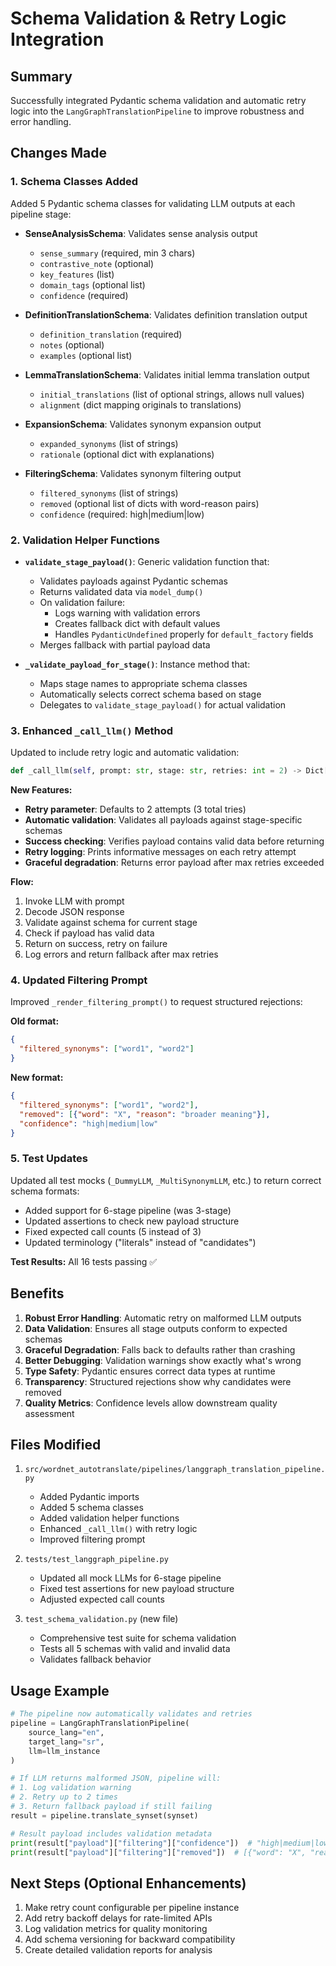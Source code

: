 # Schema Validation & Retry Logic Integration

## Summary

Successfully integrated Pydantic schema validation and automatic retry logic into the `LangGraphTranslationPipeline` to improve robustness and error handling.

## Changes Made

### 1. Schema Classes Added

Added 5 Pydantic schema classes for validating LLM outputs at each pipeline stage:

- **SenseAnalysisSchema**: Validates sense analysis output
  - `sense_summary` (required, min 3 chars)
  - `contrastive_note` (optional)
  - `key_features` (list)
  - `domain_tags` (optional list)
  - `confidence` (required)

- **DefinitionTranslationSchema**: Validates definition translation output
  - `definition_translation` (required)
  - `notes` (optional)
  - `examples` (optional list)

- **LemmaTranslationSchema**: Validates initial lemma translation output
  - `initial_translations` (list of optional strings, allows null values)
  - `alignment` (dict mapping originals to translations)

- **ExpansionSchema**: Validates synonym expansion output
  - `expanded_synonyms` (list of strings)
  - `rationale` (optional dict with explanations)

- **FilteringSchema**: Validates synonym filtering output
  - `filtered_synonyms` (list of strings)
  - `removed` (optional list of dicts with word-reason pairs)
  - `confidence` (required: high|medium|low)

### 2. Validation Helper Functions

- **`validate_stage_payload()`**: Generic validation function that:
  - Validates payloads against Pydantic schemas
  - Returns validated data via `model_dump()`
  - On validation failure:
    - Logs warning with validation errors
    - Creates fallback dict with default values
    - Handles `PydanticUndefined` properly for `default_factory` fields
  - Merges fallback with partial payload data

- **`_validate_payload_for_stage()`**: Instance method that:
  - Maps stage names to appropriate schema classes
  - Automatically selects correct schema based on stage
  - Delegates to `validate_stage_payload()` for actual validation

### 3. Enhanced `_call_llm()` Method

Updated to include retry logic and automatic validation:

```python
def _call_llm(self, prompt: str, stage: str, retries: int = 2) -> Dict[str, Any]:
```

**New Features:**
- **Retry parameter**: Defaults to 2 attempts (3 total tries)
- **Automatic validation**: Validates all payloads against stage-specific schemas
- **Success checking**: Verifies payload contains valid data before returning
- **Retry logging**: Prints informative messages on each retry attempt
- **Graceful degradation**: Returns error payload after max retries exceeded

**Flow:**
1. Invoke LLM with prompt
2. Decode JSON response
3. Validate against schema for current stage
4. Check if payload has valid data
5. Return on success, retry on failure
6. Log errors and return fallback after max retries

### 4. Updated Filtering Prompt

Improved `_render_filtering_prompt()` to request structured rejections:

**Old format:**
```json
{
  "filtered_synonyms": ["word1", "word2"]
}
```

**New format:**
```json
{
  "filtered_synonyms": ["word1", "word2"],
  "removed": [{"word": "X", "reason": "broader meaning"}],
  "confidence": "high|medium|low"
}
```

### 5. Test Updates

Updated all test mocks (`_DummyLLM`, `_MultiSynonymLLM`, etc.) to return correct schema formats:

- Added support for 6-stage pipeline (was 3-stage)
- Updated assertions to check new payload structure
- Fixed expected call counts (5 instead of 3)
- Updated terminology ("literals" instead of "candidates")

**Test Results:** All 16 tests passing ✅

## Benefits

1. **Robust Error Handling**: Automatic retry on malformed LLM outputs
2. **Data Validation**: Ensures all stage outputs conform to expected schemas
3. **Graceful Degradation**: Falls back to defaults rather than crashing
4. **Better Debugging**: Validation warnings show exactly what's wrong
5. **Type Safety**: Pydantic ensures correct data types at runtime
6. **Transparency**: Structured rejections show why candidates were removed
7. **Quality Metrics**: Confidence levels allow downstream quality assessment

## Files Modified

1. `src/wordnet_autotranslate/pipelines/langgraph_translation_pipeline.py`
   - Added Pydantic imports
   - Added 5 schema classes
   - Added validation helper functions
   - Enhanced `_call_llm()` with retry logic
   - Improved filtering prompt

2. `tests/test_langgraph_pipeline.py`
   - Updated all mock LLMs for 6-stage pipeline
   - Fixed test assertions for new payload structure
   - Adjusted expected call counts

3. `test_schema_validation.py` (new file)
   - Comprehensive test suite for schema validation
   - Tests all 5 schemas with valid and invalid data
   - Validates fallback behavior

## Usage Example

```python
# The pipeline now automatically validates and retries
pipeline = LangGraphTranslationPipeline(
    source_lang="en",
    target_lang="sr",
    llm=llm_instance
)

# If LLM returns malformed JSON, pipeline will:
# 1. Log validation warning
# 2. Retry up to 2 times
# 3. Return fallback payload if still failing
result = pipeline.translate_synset(synset)

# Result payload includes validation metadata
print(result["payload"]["filtering"]["confidence"])  # "high|medium|low"
print(result["payload"]["filtering"]["removed"])  # [{"word": "X", "reason": "..."}]
```

## Next Steps (Optional Enhancements)

1. Make retry count configurable per pipeline instance
2. Add retry backoff delays for rate-limited APIs
3. Log validation metrics for quality monitoring
4. Add schema versioning for backward compatibility
5. Create detailed validation reports for analysis
